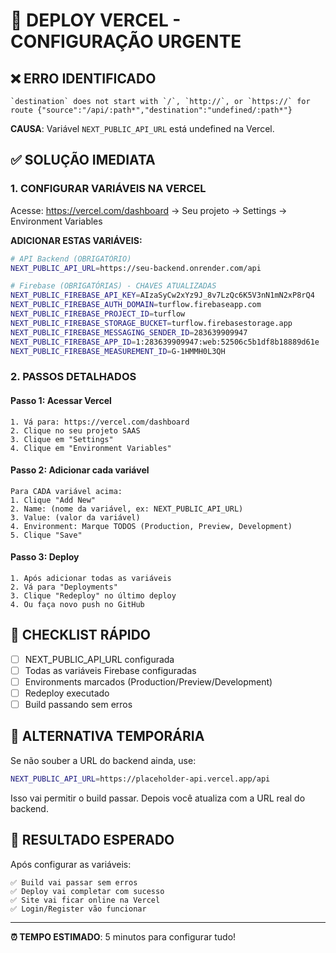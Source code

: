 # 🚀 DEPLOY VERCEL - CONFIGURAÇÃO URGENTE

## ❌ ERRO IDENTIFICADO
```
`destination` does not start with `/`, `http://`, or `https://` for route {"source":"/api/:path*","destination":"undefined/:path*"}
```

**CAUSA**: Variável `NEXT_PUBLIC_API_URL` está undefined na Vercel.

## ✅ SOLUÇÃO IMEDIATA

### 1. **CONFIGURAR VARIÁVEIS NA VERCEL**

Acesse: https://vercel.com/dashboard → Seu projeto → Settings → Environment Variables

**ADICIONAR ESTAS VARIÁVEIS:**

```bash
# API Backend (OBRIGATÓRIO)
NEXT_PUBLIC_API_URL=https://seu-backend.onrender.com/api

# Firebase (OBRIGATÓRIAS) - CHAVES ATUALIZADAS
NEXT_PUBLIC_FIREBASE_API_KEY=AIzaSyCw2xYz9J_8v7LzQc6K5V3nN1mN2xP8rQ4
NEXT_PUBLIC_FIREBASE_AUTH_DOMAIN=turflow.firebaseapp.com
NEXT_PUBLIC_FIREBASE_PROJECT_ID=turflow
NEXT_PUBLIC_FIREBASE_STORAGE_BUCKET=turflow.firebasestorage.app
NEXT_PUBLIC_FIREBASE_MESSAGING_SENDER_ID=283639909947
NEXT_PUBLIC_FIREBASE_APP_ID=1:283639909947:web:52506c5b1df8b18889d61e
NEXT_PUBLIC_FIREBASE_MEASUREMENT_ID=G-1HMMH0L3QH
```

### 2. **PASSOS DETALHADOS**

#### **Passo 1: Acessar Vercel**
```
1. Vá para: https://vercel.com/dashboard
2. Clique no seu projeto SAAS
3. Clique em "Settings"
4. Clique em "Environment Variables"
```

#### **Passo 2: Adicionar cada variável**
```
Para CADA variável acima:
1. Clique "Add New"
2. Name: (nome da variável, ex: NEXT_PUBLIC_API_URL)
3. Value: (valor da variável)
4. Environment: Marque TODOS (Production, Preview, Development)
5. Clique "Save"
```

#### **Passo 3: Deploy**
```
1. Após adicionar todas as variáveis
2. Vá para "Deployments"
3. Clique "Redeploy" no último deploy
4. Ou faça novo push no GitHub
```

## 🎯 CHECKLIST RÁPIDO

- [ ] NEXT_PUBLIC_API_URL configurada
- [ ] Todas as variáveis Firebase configuradas
- [ ] Environments marcados (Production/Preview/Development)
- [ ] Redeploy executado
- [ ] Build passando sem erros

## 🔧 ALTERNATIVA TEMPORÁRIA

Se não souber a URL do backend ainda, use:
```bash
NEXT_PUBLIC_API_URL=https://placeholder-api.vercel.app/api
```

Isso vai permitir o build passar. Depois você atualiza com a URL real do backend.

## 🚨 RESULTADO ESPERADO

Após configurar as variáveis:
```
✅ Build vai passar sem erros
✅ Deploy vai completar com sucesso  
✅ Site vai ficar online na Vercel
✅ Login/Register vão funcionar
```

---

**⏰ TEMPO ESTIMADO**: 5 minutos para configurar tudo!

